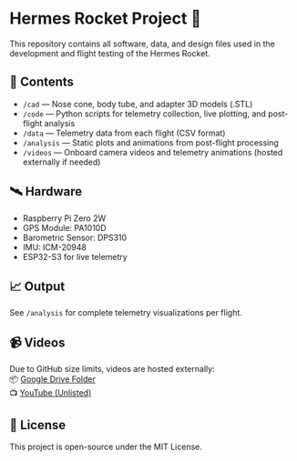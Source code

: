 # Hermes Rocket Project 🚀

This repository contains all software, data, and design files used in the development and flight testing of the Hermes Rocket.

## 📂 Contents

- `/cad` — Nose cone, body tube, and adapter 3D models (.STL)
- `/code` — Python scripts for telemetry collection, live plotting, and post-flight analysis
- `/data` — Telemetry data from each flight (CSV format)
- `/analysis` — Static plots and animations from post-flight processing
- `/videos` — Onboard camera videos and telemetry animations (hosted externally if needed)

## 🛰️ Hardware

- Raspberry Pi Zero 2W
- GPS Module: PA1010D
- Barometric Sensor: DPS310
- IMU: ICM-20948
- ESP32-S3 for live telemetry

## 📈 Output

See `/analysis` for complete telemetry visualizations per flight.

## 📹 Videos

Due to GitHub size limits, videos are hosted externally:  
📦 [Google Drive Folder](https://drive.google.com/...)  
📺 [YouTube (Unlisted)](https://youtube.com/...)

## 📜 License

This project is open-source under the MIT License.

